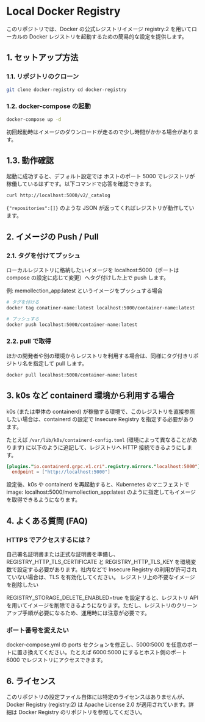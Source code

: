 # Local Docker Registry

このリポジトリでは、Docker の公式レジストリイメージ registry:2 を用いてローカルの Docker レジストリを起動するための簡易的な設定を提供します。

## 1. セットアップ方法

### 1.1. リポジトリのクローン

```bash 
git clone docker-registry cd docker-registry
```

### 1.2. docker-compose の起動

```bash 
docker-compose up -d 
```

初回起動時はイメージのダウンロードが走るので少し時間がかかる場合があります。

## 1.3. 動作確認

起動に成功すると、デフォルト設定では ホストのポート 5000 でレジストリが稼働しているはずです。以下コマンドで応答を確認できます。

```bash
curl http://localhost:5000/v2/_catalog
```

`{"repositories":[]}` のような JSON が返ってくればレジストリが動作しています。

## 2. イメージの Push / Pull

### 2.1. タグを付けてプッシュ

ローカルレジストリに格納したいイメージを localhost:5000（ポートは compose の設定に応じて変更）へタグ付けした上で push します。

例: memollection_app:latest というイメージをプッシュする場合

```bash
# タグを付ける
docker tag conatiner-name:latest localhost:5000/container-name:latest

# プッシュする
docker push localhost:5000/container-name:latest
```

### 2.2. pull で取得

ほかの開発者や別の環境からレジストリを利用する場合は、同様にタグ付きリポジトリ名を指定して pull します。

```bash 
docker pull localhost:5000/container-name:latest 
```

## 3. k0s など containerd 環境から利用する場合

k0s (または単体の containerd) が稼働する環境で、このレジストリを直接参照したい場合は、containerd の設定で Insecure Registry を指定する必要があります。

たとえば `/var/lib/k0s/containerd-config.toml` (環境によって異なることがあります) に以下のように追記して、レジストリへ HTTP 接続できるようにします。

```toml
[plugins."io.containerd.grpc.v1.cri".registry.mirrors."localhost:5000"]
  endpoint = ["http://localhost:5000"]
```

設定後、k0s や containerd を再起動すると、Kubernetes のマニフェストで image: localhost:5000/memollection_app:latest のように指定してもイメージを取得できるようになります。

## 4. よくある質問 (FAQ)

### HTTPS でアクセスするには？

自己署名証明書または正式な証明書を準備し、REGISTRY_HTTP_TLS_CERTIFICATE と REGISTRY_HTTP_TLS_KEY を環境変数で設定する必要があります。社内などで Insecure Registry の利用が許可されていない場合は、TLS を有効化してください。
レジストリ上の不要なイメージを削除したい

REGISTRY_STORAGE_DELETE_ENABLED=true を設定すると、レジストリ API を用いてイメージを削除できるようになります。ただし、レジストリのクリーンアップ手順が必要になるため、運用時には注意が必要です。

### ポート番号を変えたい

docker-compose.yml の ports セクションを修正し、5000:5000 を任意のポートに置き換えてください。たとえば 6000:5000 にするとホスト側のポート 6000 でレジストリにアクセスできます。

## 6. ライセンス
このリポジトリの設定ファイル自体には特定のライセンスはありませんが、Docker Registry (registry:2) は Apache License 2.0 が適用されています。詳細は Docker Registry のリポジトリを参照してください。 
